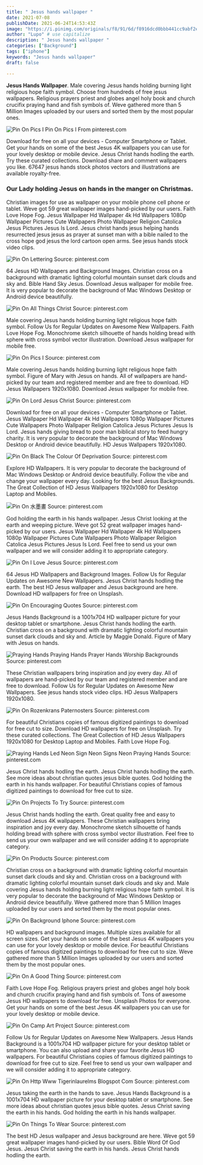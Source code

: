 ```yaml
---
title: " Jesus hands wallpaper "
date: 2021-07-08
publishDate: 2021-06-24T14:53:43Z
image: "https://i.pinimg.com/originals/f8/91/6d/f8916dcd0bbb441cc9abf2ee39ab451d.jpg"
author: "Lupo" # use capitalize
description: " Jesus hands wallpaper "
categories: ["Background"]
tags: ["iphone"]
keywords: "Jesus hands wallpaper"
draft: false

---
```



**Jesus Hands Wallpaper**. Male covering Jesus hands holding burning light religious hope faith symbol. Choose from hundreds of free jesus wallpapers. Religious prayers priest and globes angel holy book and church crucifix praying hand and fish symbols of. Weve gathered more than 5 Million Images uploaded by our users and sorted them by the most popular ones.

![Pin On Pics I](https://i.pinimg.com/originals/91/4a/9e/914a9e806c90601282e476e190c35946.jpg "Pin On Pics I")
Pin On Pics I From pinterest.com


Download for free on all your devices - Computer Smartphone or Tablet. Get your hands on some of the best Jesus 4K wallpapers you can use for your lovely desktop or mobile device. Jesus Christ hands hodling the earth. Try these curated collections. Download share and comment wallpapers you like. 67647 jesus hands stock photos vectors and illustrations are available royalty-free.

### Our Lady holding Jesus on hands in the manger on Christmas.

Christian images for use as wallpaper on your mobile phone cell phone or tablet. Weve got 59 great wallpaper images hand-picked by our users. Faith Love Hope Fog. Jesus Wallpaper Hd Wallpaper 4k Hd Wallpapers 1080p Wallpaper Pictures Cute Wallpapers Photo Wallpaper Religion Catolica Jesus Pictures Jesus Is Lord. Jesus christ hands jesus helping hands resurrected jesus jesus as prayer at sunset man with a bible nailed to the cross hope god jesus the lord cartoon open arms. See jesus hands stock video clips.


![Pin On Lettering](https://i.pinimg.com/originals/1f/cb/5e/1fcb5eb86c52ab3c154180cd1a9b5679.jpg "Pin On Lettering")
Source: pinterest.com

64 Jesus HD Wallpapers and Background Images. Christian cross on a background with dramatic lighting colorful mountain sunset dark clouds and sky and. Bible Hand Sky Jesus. Download Jesus wallpaper for mobile free. It is very popular to decorate the background of Mac Windows Desktop or Android device beautifully.

![Pin On All Things Christ](https://i.pinimg.com/736x/58/a0/0c/58a00ca08c757e98f3ffe8574f9d4ab1.jpg "Pin On All Things Christ")
Source: pinterest.com

Male covering Jesus hands holding burning light religious hope faith symbol. Follow Us for Regular Updates on Awesome New Wallpapers. Faith Love Hope Fog. Monochrome sketch silhouette of hands holding bread with sphere with cross symbol vector illustration. Download Jesus wallpaper for mobile free.

![Pin On Pics I](https://i.pinimg.com/originals/91/4a/9e/914a9e806c90601282e476e190c35946.jpg "Pin On Pics I")
Source: pinterest.com

Male covering Jesus hands holding burning light religious hope faith symbol. Figure of Mary with Jesus on hands. All of wallpapers are hand-picked by our team and registered member and are free to download. HD Jesus Wallpapers 1920x1080. Download Jesus wallpaper for mobile free.

![Pin On Lord Jesus Christ](https://i.pinimg.com/originals/bb/84/02/bb84023841c511d8d6920f06f44d07d7.png "Pin On Lord Jesus Christ")
Source: pinterest.com

Download for free on all your devices - Computer Smartphone or Tablet. Jesus Wallpaper Hd Wallpaper 4k Hd Wallpapers 1080p Wallpaper Pictures Cute Wallpapers Photo Wallpaper Religion Catolica Jesus Pictures Jesus Is Lord. Jesus hands giving bread to poor man biblical story to feed hungry charity. It is very popular to decorate the background of Mac Windows Desktop or Android device beautifully. HD Jesus Wallpapers 1920x1080.

![Pin On Black The Colour Of Deprivation](https://i.pinimg.com/originals/1c/dd/12/1cdd12e4c53b7c7325eb7138f0fef295.png "Pin On Black The Colour Of Deprivation")
Source: pinterest.com

Explore HD Wallpapers. It is very popular to decorate the background of Mac Windows Desktop or Android device beautifully. Follow the vibe and change your wallpaper every day. Looking for the best Jesus Backgrounds. The Great Collection of HD Jesus Wallpapers 1920x1080 for Desktop Laptop and Mobiles.

![Pin On 水墨畫](https://i.pinimg.com/736x/ee/30/5f/ee305f923243484f3c77189ee9fba95b.jpg "Pin On 水墨畫")
Source: pinterest.com

God holding the earth in his hands wallpaper. Jesus Christ looking at the earth and weeping picture. Weve got 52 great wallpaper images hand-picked by our users. Jesus Wallpaper Hd Wallpaper 4k Hd Wallpapers 1080p Wallpaper Pictures Cute Wallpapers Photo Wallpaper Religion Catolica Jesus Pictures Jesus Is Lord. Feel free to send us your own wallpaper and we will consider adding it to appropriate category.

![Pin On I Love Jesus](https://i.pinimg.com/originals/5e/5e/62/5e5e6208829547feba4939efcc3dc1f2.jpg "Pin On I Love Jesus")
Source: pinterest.com

64 Jesus HD Wallpapers and Background Images. Follow Us for Regular Updates on Awesome New Wallpapers. Jesus Christ hands hodling the earth. The best HD Jesus wallpaper and Jesus background are here. Download HD wallpapers for free on Unsplash.

![Pin On Encouraging Quotes](https://i.pinimg.com/originals/ea/8d/52/ea8d52bd28bf941f592543366e2b2c52.jpg "Pin On Encouraging Quotes")
Source: pinterest.com

Jesus Hands Background is a 1001x704 HD wallpaper picture for your desktop tablet or smartphone. Jesus Christ hands hodling the earth. Christian cross on a background with dramatic lighting colorful mountain sunset dark clouds and sky and. Article by Maggie Donald. Figure of Mary with Jesus on hands.

![Praying Hands Praying Hands Prayer Hands Worship Backgrounds](https://i.pinimg.com/736x/df/1c/d0/df1cd0e88f915e5257d68d363226c781.jpg "Praying Hands Praying Hands Prayer Hands Worship Backgrounds")
Source: pinterest.com

These Christian wallpapers bring inspiration and joy every day. All of wallpapers are hand-picked by our team and registered member and are free to download. Follow Us for Regular Updates on Awesome New Wallpapers. See jesus hands stock video clips. HD Jesus Wallpapers 1920x1080.

![Pin On Rozenkrans Paternosters](https://i.pinimg.com/originals/19/1b/43/191b430432cdad58f09d2738a49253fe.jpg "Pin On Rozenkrans Paternosters")
Source: pinterest.com

For beautiful Christians copies of famous digitized paintings to download for free cut to size. Download HD wallpapers for free on Unsplash. Try these curated collections. The Great Collection of HD Jesus Wallpapers 1920x1080 for Desktop Laptop and Mobiles. Faith Love Hope Fog.

![Praying Hands Led Neon Sign Neon Signs Neon Praying Hands](https://i.pinimg.com/originals/7a/f6/26/7af626f0f73e85b1131ab0819567a15e.jpg "Praying Hands Led Neon Sign Neon Signs Neon Praying Hands")
Source: pinterest.com

Jesus Christ hands hodling the earth. Jesus Christ hands hodling the earth. See more ideas about christian quotes jesus bible quotes. God holding the earth in his hands wallpaper. For beautiful Christians copies of famous digitized paintings to download for free cut to size.

![Pin On Projects To Try](https://i.pinimg.com/originals/2f/e8/57/2fe857eac9884f6d37fb2d1c5e08f0bc.jpg "Pin On Projects To Try")
Source: pinterest.com

Jesus Christ hands hodling the earth. Great quality free and easy to download Jesus 4K wallpapers. These Christian wallpapers bring inspiration and joy every day. Monochrome sketch silhouette of hands holding bread with sphere with cross symbol vector illustration. Feel free to send us your own wallpaper and we will consider adding it to appropriate category.

![Pin On Products](https://i.pinimg.com/originals/56/c3/b9/56c3b9bb2779f56fe2ec2391b85ea4d0.jpg "Pin On Products")
Source: pinterest.com

Christian cross on a background with dramatic lighting colorful mountain sunset dark clouds and sky and. Christian cross on a background with dramatic lighting colorful mountain sunset dark clouds and sky and. Male covering Jesus hands holding burning light religious hope faith symbol. It is very popular to decorate the background of Mac Windows Desktop or Android device beautifully. Weve gathered more than 5 Million Images uploaded by our users and sorted them by the most popular ones.

![Pin On Background Iphone](https://i.pinimg.com/originals/5d/a6/67/5da667a9816e243949436ba60836d6f5.png "Pin On Background Iphone")
Source: pinterest.com

HD wallpapers and background images. Multiple sizes available for all screen sizes. Get your hands on some of the best Jesus 4K wallpapers you can use for your lovely desktop or mobile device. For beautiful Christians copies of famous digitized paintings to download for free cut to size. Weve gathered more than 5 Million Images uploaded by our users and sorted them by the most popular ones.

![Pin On A Good Thing](https://i.pinimg.com/564x/4f/a9/55/4fa9557745f5ec189dd5f274317831a2.jpg "Pin On A Good Thing")
Source: pinterest.com

Faith Love Hope Fog. Religious prayers priest and globes angel holy book and church crucifix praying hand and fish symbols of. Tons of awesome Jesus HD wallpapers to download for free. Unsplash Photos for everyone. Get your hands on some of the best Jesus 4K wallpapers you can use for your lovely desktop or mobile device.

![Pin On Camp Art Project](https://i.pinimg.com/originals/47/c4/28/47c428a38d9b11f07474e827fc616ddf.jpg "Pin On Camp Art Project")
Source: pinterest.com

Follow Us for Regular Updates on Awesome New Wallpapers. Jesus Hands Background is a 1001x704 HD wallpaper picture for your desktop tablet or smartphone. You can also upload and share your favorite Jesus HD wallpapers. For beautiful Christians copies of famous digitized paintings to download for free cut to size. Feel free to send us your own wallpaper and we will consider adding it to appropriate category.

![Pin On Http Www Tigerinlaurelms Blogspot Com](https://i.pinimg.com/originals/17/e9/1e/17e91e8df56858d09f0573c04c103701.jpg "Pin On Http Www Tigerinlaurelms Blogspot Com")
Source: pinterest.com

Jesus taking the earth in the hands to save. Jesus Hands Background is a 1001x704 HD wallpaper picture for your desktop tablet or smartphone. See more ideas about christian quotes jesus bible quotes. Jesus Christ saving the earth in his hands. God holding the earth in his hands wallpaper.

![Pin On Things To Wear](https://i.pinimg.com/originals/f8/91/6d/f8916dcd0bbb441cc9abf2ee39ab451d.jpg "Pin On Things To Wear")
Source: pinterest.com

The best HD Jesus wallpaper and Jesus background are here. Weve got 59 great wallpaper images hand-picked by our users. Bible Word Of God Jesus. Jesus Christ saving the earth in his hands. Jesus Christ hands hodling the earth.

